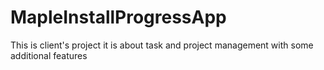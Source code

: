 # MapleInstallProgressApp
This is client's project it is about task and project management with some additional features

